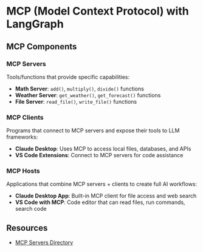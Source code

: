 # MCP (Model Context Protocol) with LangGraph

## MCP Components

### MCP Servers
Tools/functions that provide specific capabilities:
- **Math Server**: `add()`, `multiply()`, `divide()` functions
- **Weather Server**: `get_weather()`, `get_forecast()` functions  
- **File Server**: `read_file()`, `write_file()` functions

### MCP Clients
Programs that connect to MCP servers and expose their tools to LLM frameworks:
- **Claude Desktop**: Uses MCP to access local files, databases, and APIs
- **VS Code Extensions**: Connect to MCP servers for code assistance

### MCP Hosts  
Applications that combine MCP servers + clients to create full AI workflows:
- **Claude Desktop App**: Built-in MCP client for file access and web search
- **VS Code with MCP**: Code editor that can read files, run commands, search code

## Resources
- [MCP Servers Directory](https://mcpservers.org/)